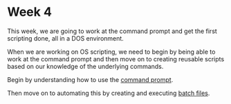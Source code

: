 # Week 4

This week, we are going to work at the command prompt and get the first scripting done, all in a DOS environment.&#x20;

When we are working on OS scripting, we need to begin by being able to work at the command prompt and then move on to creating reusable scripts based on our knowledge of the underlying commands.

Begin by understanding how to use the [command prompt](https://app.gitbook.com/o/QPfy4AwGQImQTS0uxR0R/s/171baNJSmfHdbpzOrDiT/).

Then move on to automating this by creating and executing [batch files](https://app.gitbook.com/o/QPfy4AwGQImQTS0uxR0R/s/4Q4hTRkjEUR4uXPy4TCb/).

